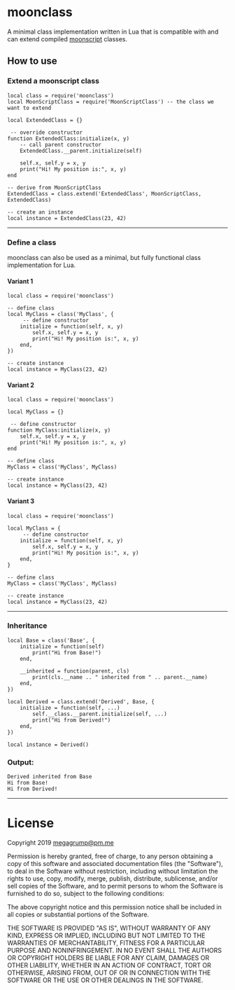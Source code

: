 # moonclass

A minimal class implementation written in Lua that is compatible with and can extend compiled [moonscript](https://github.com/leafo/moonscript) classes.

## How to use

### Extend a moonscript class
```
local class = require('moonclass')
local MoonScriptClass = require('MoonScriptClass') -- the class we want to extend

local ExtendedClass = {}

 -- override constructor
function ExtendedClass:initialize(x, y)
	-- call parent constructor
	ExtendedClass.__parent.initialize(self)

	self.x, self.y = x, y
	print("Hi! My position is:", x, y)
end

-- derive from MoonScriptClass
ExtendedClass = class.extend('ExtendedClass', MoonScriptClass, ExtendedClass)

-- create an instance
local instance = ExtendedClass(23, 42)
```
---
### Define a class

moonclass can also be used as a minimal, but fully functional class implementation for Lua.

#### Variant 1
```
local class = require('moonclass')

-- define class
local MyClass = class('MyClass', {
	 -- define constructor
	initialize = function(self, x, y)
		self.x, self.y = x, y
		print("Hi! My position is:", x, y)
	end,
})

-- create instance
local instance = MyClass(23, 42)
```

#### Variant 2
```
local class = require('moonclass')

local MyClass = {}

 -- define constructor
function MyClass:initialize(x, y)
	self.x, self.y = x, y
	print("Hi! My position is:", x, y)
end

-- define class
MyClass = class('MyClass', MyClass)

-- create instance
local instance = MyClass(23, 42)
```

#### Variant 3
```
local class = require('moonclass')

local MyClass = {
	 -- define constructor
	initialize = function(self, x, y)
		self.x, self.y = x, y
		print("Hi! My position is:", x, y)
	end,
}

-- define class
MyClass = class('MyClass', MyClass)

-- create instance
local instance = MyClass(23, 42)
```
---
### Inheritance
```
local Base = class('Base', {
	initialize = function(self)
		print("Hi from Base!")
	end,

	__inherited = function(parent, cls)
		print(cls.__name .. " inherited from " .. parent.__name)
	end,
})

local Derived = class.extend('Derived', Base, {
	initialize = function(self, ...)
		self.__class.__parent.initialize(self, ...)
		print("Hi from Derived!")
	end,
})

local instance = Derived()
```

### Output:
```
Derived inherited from Base
Hi from Base!
Hi from Derived!
```
---
# License

Copyright 2019 megagrump@pm.me

Permission is hereby granted, free of charge, to any person obtaining a copy of this software and associated documentation files (the "Software"), to deal in the Software without restriction, including without limitation the rights to use, copy, modify, merge, publish, distribute, sublicense, and/or sell copies of the Software, and to permit persons to whom the Software is furnished to do so, subject to the following conditions:

The above copyright notice and this permission notice shall be included in all copies or substantial portions of the Software.

THE SOFTWARE IS PROVIDED "AS IS", WITHOUT WARRANTY OF ANY KIND, EXPRESS OR IMPLIED, INCLUDING BUT NOT LIMITED TO THE WARRANTIES OF MERCHANTABILITY, FITNESS FOR A PARTICULAR PURPOSE AND NONINFRINGEMENT. IN NO EVENT SHALL THE AUTHORS OR COPYRIGHT HOLDERS BE LIABLE FOR ANY CLAIM, DAMAGES OR OTHER LIABILITY, WHETHER IN AN ACTION OF CONTRACT, TORT OR OTHERWISE, ARISING FROM, OUT OF OR IN CONNECTION WITH THE SOFTWARE OR THE USE OR OTHER DEALINGS IN THE SOFTWARE.
